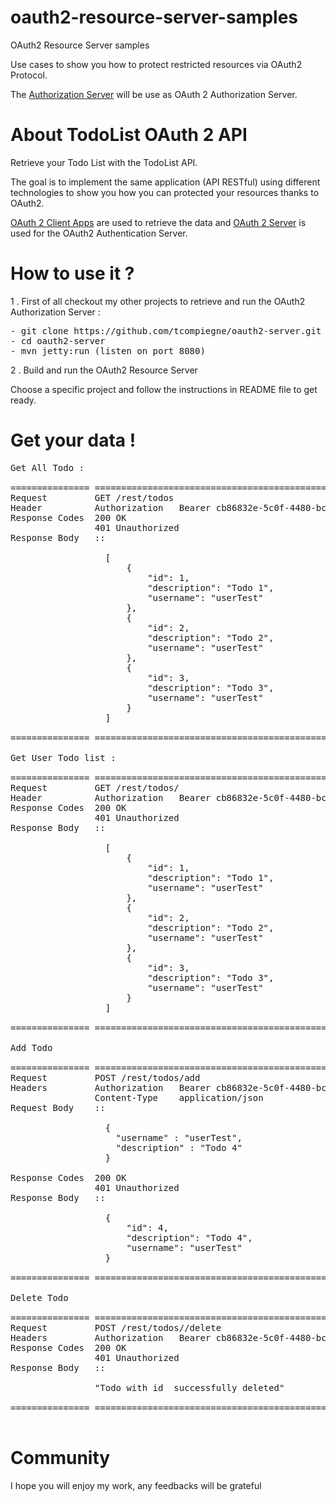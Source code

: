 # oauth2-resource-server-samples
OAuth2 Resource Server samples

Use cases to show you how to protect restricted resources via OAuth2 Protocol.

The [Authorization Server](https://github.com/tcompiegne/oauth2-server "Authorization Server") will be use as OAuth 2 Authorization Server.

About TodoList OAuth 2 API
=================================

Retrieve your Todo List with the TodoList API.

The goal is to implement the same application (API RESTful) using different technologies to show you how you can protected your resources thanks to OAuth2.

[OAuth 2 Client Apps](https://github.com/tcompiegne/oauth2-client-samples) are used to retrieve the data and [OAuth 2 Server](https://github.com/tcompiegne/oauth2-server) is used for the OAuth2 Authentication Server.

How to use it ?
=================================

1 . First of all checkout my other projects to retrieve and run the OAuth2 Authorization Server :

<pre>
- git clone https://github.com/tcompiegne/oauth2-server.git
- cd oauth2-server
- mvn jetty:run (listen on port 8080)
</pre>

2 . Build and run the OAuth2 Resource Server

Choose a specific project and follow the instructions in README file to get ready.

Get your data !
=================================

<pre>
Get All Todo :

=============== =================================================
Request         GET /rest/todos
Header          Authorization   Bearer cb86832e-5c0f-4480-bcc9-be0daddd7725 (i.e your access token)
Response Codes  200 OK
                401 Unauthorized
Response Body   ::

                  [
                      {
                          "id": 1,
                          "description": "Todo 1",
                          "username": "userTest"
                      },
                      {
                          "id": 2,
                          "description": "Todo 2",
                          "username": "userTest"
                      },
                      {
                          "id": 3,
                          "description": "Todo 3",
                          "username": "userTest"
                      }
                  ]

=============== =================================================

Get User Todo list :

=============== =================================================
Request         GET /rest/todos/<username>
Header          Authorization   Bearer cb86832e-5c0f-4480-bcc9-be0daddd7725 (i.e your access token)
Response Codes  200 OK
                401 Unauthorized
Response Body   ::

                  [
                      {
                          "id": 1,
                          "description": "Todo 1",
                          "username": "userTest"
                      },
                      {
                          "id": 2,
                          "description": "Todo 2",
                          "username": "userTest"
                      },
                      {
                          "id": 3,
                          "description": "Todo 3",
                          "username": "userTest"
                      }
                  ]

=============== =================================================

Add Todo

=============== =================================================
Request         POST /rest/todos/add
Headers         Authorization   Bearer cb86832e-5c0f-4480-bcc9-be0daddd7725 (i.e your access token)
                Content-Type    application/json
Request Body    ::

                  {
                    "username" : "userTest",
                    "description" : "Todo 4"
                  }
                  
Response Codes  200 OK
                401 Unauthorized
Response Body   ::

                  {
                      "id": 4,
                      "description": "Todo 4",
                      "username": "userTest"
                  }

=============== =================================================

Delete Todo

=============== =================================================
Request         POST /rest/todos/<todo_id>/delete
Headers         Authorization   Bearer cb86832e-5c0f-4480-bcc9-be0daddd7725 (i.e your access token)
Response Codes  200 OK
                401 Unauthorized
Response Body   ::

                "Todo with id <todo_id> successfully deleted"

=============== =================================================

</pre>

Community
===================================

I hope you will enjoy my work, any feedbacks will be grateful
